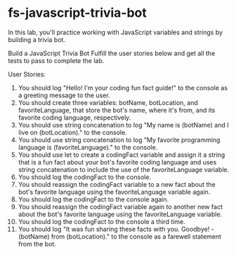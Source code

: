 # fs-javascript-trivia-bot
In this lab, you'll practice working with JavaScript variables and strings by building a trivia bot.

Build a JavaScript Trivia Bot
Fulfill the user stories below and get all the tests to pass to complete the lab.

User Stories:

1.  You should log "Hello! I'm your coding fun fact guide!" to the console as a greeting message to the user.
2.  You should create three variables: botName, botLocation, and favoriteLanguage, that store the bot's name, where it's from, and its favorite coding language, respectively.
3.  You should use string concatenation to log "My name is (botName) and I live on (botLocation)." to the console.
4.  You should use string concatenation to log "My favorite programming language is (favoriteLanguage)." to the console.
5.  You should use let to create a codingFact variable and assign it a string that is a fun fact about your bot's favorite coding language and uses string concatenation to include the use of the favoriteLanguage variable.
6.  You should log the codingFact to the console.
7.  You should reassign the codingFact variable to a new fact about the bot's favorite language using the favoriteLanguage variable again.
8.  You should log the codingFact to the console again.
9.  You should reassign the codingFact variable again to another new fact about the bot's favorite language using the favoriteLanguage variable.
10. You should log the codingFact to the console a third time.
11. You should log "It was fun sharing these facts with you. Goodbye! - (botName) from (botLocation)." to the console as a farewell statement from the bot.